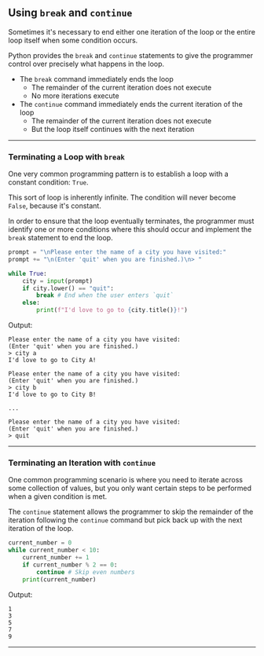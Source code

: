 ## Using `break` and `continue`

Sometimes it's necessary to end either one iteration of the loop or the entire
loop itself when some condition occurs.

Python provides the `break` and `continue` statements to give the programmer
control over precisely what happens in the loop.

* The `break` command immediately ends the loop
    * The remainder of the current iteration does not execute
    * No more iterations execute
* The `continue` command immediately ends the current iteration of the loop
    * The remainder of the current iteration does not execute
    * But the loop itself continues with the next iteration

---

### Terminating a Loop with `break`

One very common programming pattern is to establish a loop with a constant
condition: `True`.

This sort of loop is inherently infinite. The condition will never become
`False`, because it's constant.

In order to ensure that the loop eventually terminates, the programmer must
identify one or more conditions where this should occur and implement the
`break` statement to end the loop.

```python
prompt = "\nPlease enter the name of a city you have visited:"
prompt += "\n(Enter 'quit' when you are finished.)\n> "

while True:
    city = input(prompt)
    if city.lower() == "quit":
        break # End when the user enters `quit`
    else:
        print(f"I'd love to go to {city.title()}!")
```

Output:

```
Please enter the name of a city you have visited:
(Enter 'quit' when you are finished.)
> city a
I'd love to go to City A!

Please enter the name of a city you have visited:
(Enter 'quit' when you are finished.)
> city b
I'd love to go to City B!

...

Please enter the name of a city you have visited:
(Enter 'quit' when you are finished.)
> quit
```

---

### Terminating an Iteration with `continue`

One common programming scenario is where you need to iterate across some
collection of values, but you only want certain steps to be performed when a
given condition is met.

The `continue` statement allows the programmer to skip the remainder of the
iteration following the `continue` command but pick back up with the next
iteration of the loop.

```python
current_number = 0
while current_number < 10:
    current_number += 1
    if current_number % 2 == 0:
        continue # Skip even numbers
    print(current_number)
```

Output:

```
1
3
5
7
9
```

---

